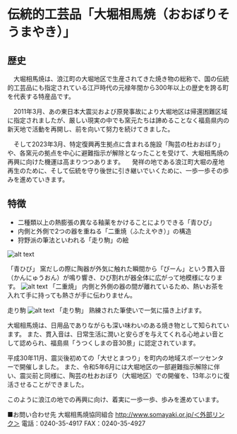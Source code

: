 # 伝統的工芸品「大堀相馬焼（おおぼりそうまやき）」

## 歴史

　大堀相馬焼は、浪江町の大堀地区で生産されてきた焼き物の総称で、国の伝統的工芸品にも指定されている江戸時代の元禄年間から300年以上の歴史を誇る町を代表する特産品です。

　2011年3月、あの東日本大震災および原発事故により大堀地区は帰還困難区域に指定されましたが、厳しい現実の中でも窯元たちは諦めることなく福島県内の新天地で活動を再開し、前を向いて努力を続けてきました。

　そして2023年3月、特定復興再生拠点に含まれる施設「陶芸の杜おおぼり」や、各窯元の拠点を中心に避難指示が解除となったことを受けて、大堀相馬焼の再興に向けた機運は高まりつつあります。
　発祥の地である浪江町大堀の産地再生のために、そして伝統を守り後世に引き継いでいくために、一歩一歩その歩みを進めていきます。

## 特徴

- 二種類以上の熱膨張の異なる釉薬をかけることによりできる「青ひび」
- 内側と外側で2つの器を重ねる「二重焼（ふたえやき）」の構造
- 狩野派の筆法といわれる「走り駒」の絵

![alt text](https://www.town.namie.fukushima.jp/uploaded/image/6090.JPG)

「青ひび」
窯だしの際に陶器が外気に触れた瞬間から「ぴーん」という貫入音（かんにゅうおん）が鳴り響き、ひび割れが器全体に広がって地模様になります。
![alt text](https://www.town.namie.fukushima.jp/uploaded/image/6091.JPG)
「二重焼」
内側と外側の器の間が離れているため、熱いお茶を入れて手に持っても熱さが手に伝わりません。

走り駒
![alt text](https://www.town.namie.fukushima.jp/uploaded/image/6092.JPG)
「走り駒」
熟練された筆使いで一気に描き上げます。

大堀相馬焼は、日用品でありながらも深い味わいのある焼き物として知られています。
また、貫入音は、日常生活に潤いと安らぎを与えてくれる心地よい音として認められ、福島県「うつくしまの音30景」に認定されています。

平成30年11月、震災後初めての「大せとまつり」を町内の地域スポーツセンターで開催しました。
また、令和5年6月には大堀地区の一部避難指示解除に伴い、震災前と同様に、陶芸の杜おおぼり（大堀地区）での開催を、13年ぶりに復活させることができました。

このように浪江の地での再興に向け、着実に一歩一歩、歩みを進めています。

■お問い合わせ先
大堀相馬焼協同組合
<http://www.somayaki.or.jp/＜外部リンク＞>
電話：0240-35-4917
FAX：0240-35-4927
